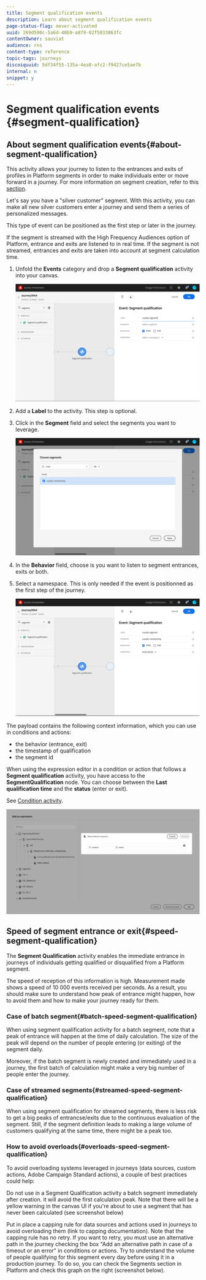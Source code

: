 ```yaml
---
title: Segment qualification events
description: Learn about segment qualification events
page-status-flag: never-activated
uuid: 269d590c-5a6d-40b9-a879-02f5033863fc
contentOwner: sauviat
audience: rns
content-type: reference
topic-tags: journeys
discoiquuid: 5df34f55-135a-4ea8-afc2-f9427ce5ae7b
internal: n
snippet: y
---
```


# Segment qualification events {#segment-qualification}

## About segment qualification events{#about-segment-qualification}

This activity allows your journey to listen to the entrances and exits of profiles in Platform segments in order to make individuals enter or move forward in a journey. For more information on segment creation, refer to this [section](../segment/about-segments.md).

Let's say you have a "silver customer" segment. With this activity, you can make all new silver customers enter a journey and send them a series of personalized messages.

This type of event can be positioned as the first step or later in the journey.

If the segment is streamed with the High Frequency Audiences option of Platform, entrance and exits are listened to in real time. If the segment is not streamed, entrances and exits are taken into account at segment calculation time.

1. Unfold the **Events** category and drop a **Segment qualification** activity into your canvas.

   ![](../assets/segment5.png)

1. Add a **Label** to the activity. This step is optional.

1. Click in the **Segment** field and select the segments you want to leverage. 

   ![](../assets/segment6.png)

1. In the **Behavior** field, choose is you want to listen to segment entrances, exits or both.

1. Select a namespace. This is only needed if the event is positionned as the first step of the journey.

   ![](../assets/segment7.png)

The payload contains the following context information, which you can use in conditions and actions:

* the behavior (entrance, exit)
* the timestamp of qualification
* the segment id

When using the expression editor in a condition or action that follows a **Segment qualification** activity, you have access to the **SegmentQualification** node. You can choose between the **Last qualification time** and the **status** (enter or exit).

See [Condition activity](../building-journeys/condition-activity.md#about_condition).

![](../assets/segment8.png)

## Speed of segment entrance or exit{#speed-segment-qualification}

The **Segment Qualification** activity enables the immediate entrance in journeys of individuals getting qualified or disqualified from a Platform segment.

The speed of reception of this information is high. Measurement made shows a speed of 10 000 events received per seconds. As a result, you should make sure to understand how peak of entrance might happen, how to avoid them and how to make your journey ready for them.

### Case of batch segment{#batch-speed-segment-qualification}

When using segment qualification activity for a batch segment, note that a peak of entrance will happen at the time of daily calculation. The size of the peak will depend on the number of people entering (or exiting) of the segment daily.

Moreover, if the batch segment is newly created and immediately used in a journey, the first batch of calculation might make a very big number of people enter the journey.

### Case of streamed segments{#streamed-speed-segment-qualification}

When using segment qualification for streamed segments, there is less risk to get a big peaks of entrancse/exits due to the continuous evaluation of the segment. Still, if the segment definition leads to making a large volume of customers qualifying at the same time, there might be a peak too. 

### How to avoid overloads{#overloads-speed-segment-qualification}

To avoid overloading systems leveraged in journeys (data sources, custom actions, Adobe Campaign Standard actions), a couple of best practices could help:

Do not use in a Segment Qualification activity a batch segment immediately after creation. it will avoid the first calculation peak. Note that there will be a yellow warning in the canvas UI if you're about to use a segment that has never been calculated (see screenshot below)


Put in place a capping rule for data sources and actions used in journeys to avoid overloading them (link to capping documentation). Note that the capping rule has no retry. If you want to retry, you must use an alternative path in the journey checking the box "Add an alternative path in case of a timeout or an error" in conditions or actions.
Try to understand the volume of people qualifying for this segment every day before using it in a production journey. To do so, you can check the Segments section in Platform and check this graph on the right (screenshot below).
